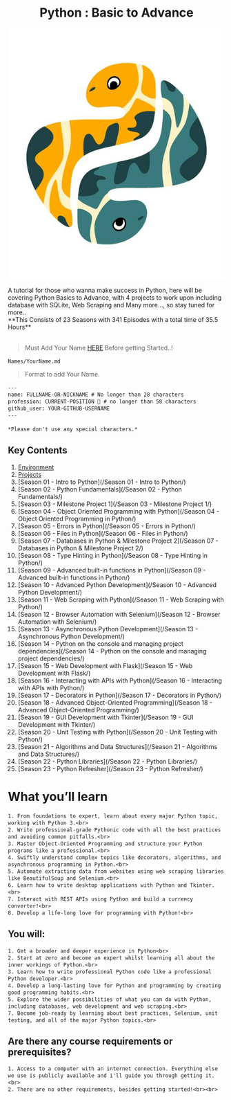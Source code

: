 <h1 align="center">Python : Basic to Advance</h1>
<p align="center">
  <img height="580" width="700" src="bg.jpg">
</p>
A tutorial for those who wanna make success in Python, here will be covering Python Basics to Advance, with 4 projects to work upon including database with SQLite, Web Scraping and Many more..., so stay tuned for more..
<br>
**This Consists of 23 Seasons with 341 Episodes with a total time of 35.5 Hours**
<br><br>

> Must Add Your Name [HERE](/Names/) Before getting Started..!
```
Names/YourName.md
```
> Format to add Your Name.
```
---
name: FULLNAME-OR-NICKNAME # No longer than 28 characters
profession: CURRENT-POSITION 🚩 # no longer than 58 characters
github_user: YOUR-GITHUB-USERNAME
---

*Please don't use any special characters.*
```

## Key Contents
1. [Environment](/Initials/Environment.txt/)
2. [Projects](/Initials/Projects.txt/)
3. [Season 01 - Intro to Python](/Season 01 - Intro to Python/)
4. [Season 02 - Python Fundamentals](/Season 02 - Python Fundamentals/)
5. [Season 03 - Milestone Project 1](/Season 03 - Milestone Project 1/)
6. [Season 04 - Object Oriented Programming with Python](/Season 04 - Object Oriented Programming in Python/)
7. [Season 05 - Errors in Python](/Season 05 - Errors in Python/)
8. [Season 06 - Files in Python](/Season 06 - Files in Python/)
9. [Season 07 - Databases in Python & Milestone Project 2](/Season 07 - Databases in Python & Milestone Project 2/)
10. [Season 08 - Type Hinting in Python](/Season 08 - Type Hinting in Python/)
11. [Season 09 - Advanced built-in functions in Python](/Season 09 - Advanced built-in functions in Python/)
12. [Season 10 - Advanced Python Development](/Season 10 - Advanced Python Development/)
13. [Season 11 - Web Scraping with Python](/Season 11 - Web Scraping with Python/)
14. [Season 12 - Browser Automation with Selenium](/Season 12 - Browser Automation with Selenium/)
15. [Season 13 - Asynchronous Python Development](/Season 13 - Asynchronous Python Development/)
16. [Season 14 - Python on the console and managing project dependencies](/Season 14 - Python on the console and managing project dependencies/)
17. [Season 15 - Web Development with Flask](/Season 15 - Web Development with Flask/)
18. [Season 16 - Interacting with APIs with Python](/Season 16 - Interacting with APIs with Python/)
19. [Season 17 - Decorators in Python](/Season 17 - Decorators in Python/)
20. [Season 18 - Advanced Object-Oriented Programming](/Season 18 - Advanced Object-Oriented Programming/)
21. [Season 19 - GUI Development with Tkinter](/Season 19 - GUI Development with Tkinter/)
22. [Season 20 - Unit Testing with Python](/Season 20 - Unit Testing with Python/)
23. [Season 21 - Algorithms and Data Structures](/Season 21 - Algorithms and Data Structures/)
24. [Season 22 - Python Libraries](/Season 22 - Python Libraries/)
25. [Season 23 - Python Refresher](/Season 23 - Python Refresher/)

# What you’ll learn
```
1. From foundations to expert, learn about every major Python topic, working with Python 3.<br>
2. Write professional-grade Pythonic code with all the best practices and avoiding common pitfalls.<br>
3. Master Object-Oriented Programming and structure your Python programs like a professional.<br>
4. Swiftly understand complex topics like decorators, algorithms, and asynchronous programming in Python.<br>
5. Automate extracting data from websites using web scraping libraries like BeautifulSoup and Selenium.<br>
6. Learn how to write desktop applications with Python and Tkinter.<br>
7. Interact with REST APIs using Python and build a currency converter!<br>
8. Develop a life-long love for programming with Python!<br>
```

## You will:
```
1. Get a broader and deeper experience in Python<br>
2. Start at zero and become an expert whilst learning all about the inner workings of Python.<br>
3. Learn how to write professional Python code like a professional Python developer.<br>
4. Develop a long-lasting love for Python and programming by creating good programming habits.<br>
5. Explore the wider possibilities of what you can do with Python, including databases, web development and web scraping.<br>
7. Become job-ready by learning about best practices, Selenium, unit testing, and all of the major Python topics.<br>
```

## Are there any course requirements or prerequisites?
```
1. Access to a computer with an internet connection. Everything else we use is publicly available and i'll guide you through getting it.<br>
2. There are no other requirements, besides getting started!<br><br>
```

